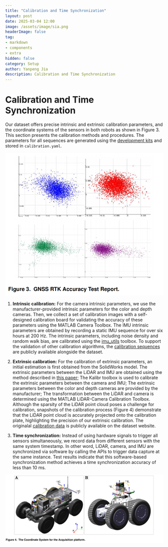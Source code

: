 ```yaml
---
title: "Calibration and Time Synchronization"
layout: post
date: 2025-03-04 12:00
image: /assets/image/sia.png
headerImage: false
tag:
- markdown
- components
- extra
hidden: false
category: Setup
author: Yanpeng Jia
description: Calibration and Time Synchronization
---
```


# Calibration and Time Synchronization

Our dataset offers precise intrinsic and extrinsic calibration parameters, and the coordinate systems of the sensors in both robots as shown in Figure 3. This section presents the calibration methods and procedures. The parameters for all sequences are generated using the [development kits](https://github.com/Yaepiii/M2UD/Development_Kit) and stored in ```calibration.yaml```.

![figure](../../assets/image/figure3.png)

1. **Intrinsic calibration:** For the camera intrinsic parameters, we use the manufacturer-provided intrinsic parameters for the color and depth cameras. Then, we collect a set of calibration images with a self-designed calibration board for validating the accuracy of these parameters using the MATLAB Camera Toolbox. The IMU intrinsic parameters are obtained by recording a static IMU sequence for over six hours at 200 Hz. The intrinsic parameters, including noise density and random walk bias, are calibrated using the [imu_utils](https://github.com/gaowenliang/imu\_utils) toolbox. To support the validation of other calibration algorithms, the [calibration sequences](https://1drv.ms/f/c/c1806c2e19f2193f/Emnejgu3QXlIjV98CUbzDhoBd9cvpDwOOFe0OBqqwBHOGQ?e=USBC7q) are publicly available alongside the dataset.

2. **Extrinsic calibration:** For the calibration of extrinsic parameters, an initial estimation is first obtained from the SolidWorks model. The extrinsic parameters between the LiDAR and IMU are obtained using the method described in [this paper](https://ieeexplore.ieee.org/document/9982225); The Kalibr toolbox is used to calibrate the extrinsic parameters between the camera and IMU; The extrinsic parameters between the color and depth cameras are provided by the manufacturer; The transformation between the LiDAR and camera is determined using the MATLAB LiDAR-Camera Calibration Toolbox. Although the sparsity of the LiDAR point cloud poses a challenge for calibration, snapshots of the calibration process (Figure 4) demonstrate that the LiDAR point cloud is accurately projected onto the calibration plate, highlighting the precision of our extrinsic calibration. The originalal [calibration data](https://1drv.ms/f/c/c1806c2e19f2193f/Emnejgu3QXlIjV98CUbzDhoBd9cvpDwOOFe0OBqqwBHOGQ?e=USBC7q) is publicly available on the dataset website.

3. **Time synchronization:** Instead of using hardware signals to trigger all sensors simultaneously, we record data from different sensors with the same system timestamp. In other word, LiDAR, camera, and IMU are synchronized via software by calling the APIs to trigger data capture at the same instance. Test results indicate that this software-based synchronization method achieves a time synchronization accuracy of less than 10 ms.

![figure](../../assets/image/figure4.png)
